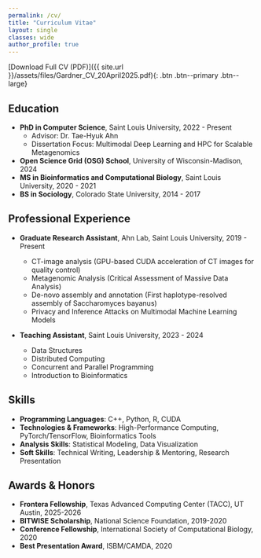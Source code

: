 ```yaml
---
permalink: /cv/
title: "Curriculum Vitae"
layout: single
classes: wide
author_profile: true
---
```


[Download Full CV (PDF)]({{ site.url }}/assets/files/Gardner_CV_20April2025.pdf){: .btn .btn--primary .btn--large}

## Education

* **PhD in Computer Science**, Saint Louis University, 2022 - Present
  * Advisor: Dr. Tae-Hyuk Ahn
  * Dissertation Focus: Multimodal Deep Learning and HPC for Scalable Metagenomics
* **Open Science Grid (OSG) School**, University of Wisconsin-Madison, 2024
* **MS in Bioinformatics and Computational Biology**, Saint Louis University, 2020 - 2021
* **BS in Sociology**, Colorado State University, 2014 - 2017

## Professional Experience

* **Graduate Research Assistant**, Ahn Lab, Saint Louis University, 2019 - Present
  * CT-image analysis (GPU-based CUDA acceleration of CT images for quality control)
  * Metagenomic Analysis (Critical Assessment of Massive Data Analysis)
  * De-novo assembly and annotation (First haplotype-resolved assembly of Saccharomyces bayanus)
  * Privacy and Inference Attacks on Multimodal Machine Learning Models

* **Teaching Assistant**, Saint Louis University, 2023 - 2024
  * Data Structures
  * Distributed Computing
  * Concurrent and Parallel Programming
  * Introduction to Bioinformatics

## Skills

* **Programming Languages**: C++, Python, R, CUDA
* **Technologies & Frameworks**: High-Performance Computing, PyTorch/TensorFlow, Bioinformatics Tools
* **Analysis Skills**: Statistical Modeling, Data Visualization
* **Soft Skills**: Technical Writing, Leadership & Mentoring, Research Presentation

## Awards & Honors

* **Frontera Fellowship**, Texas Advanced Computing Center (TACC), UT Austin, 2025-2026
* **BITWISE Scholarship**, National Science Foundation, 2019-2020
* **Conference Fellowship**, International Society of Computational Biology, 2020
* **Best Presentation Award**, ISBM/CAMDA, 2020
